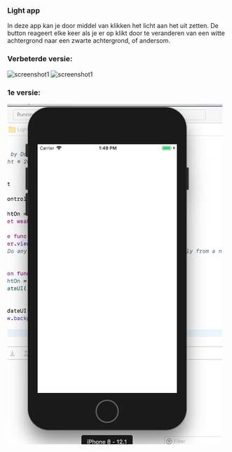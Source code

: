 ### Light app

In deze app kan je door middel van klikken het licht aan het uit zetten. De button reageert elke keer als je er op klikt door te veranderen van een witte achtergrond naar een zwarte achtergrond, of andersom.

### Verbeterde versie: 

![screenshot1](Doc/orangescreen.png)
![screenshot1](Doc/greenscreen.png)


### 1e versie: 
![screenshot](Doc/Light_SS.png)
